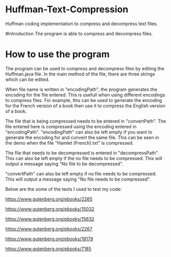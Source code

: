 # Huffman-Text-Compression
Huffman coding implementation to compress and decompress text files.

#Introduction
The program is able to compress and decompress files.



# How to use the program
The program can be used to compress and decompress files by editing 
the Huffman.java file.
In the main method of the file, there are three strings which can be 
edited.

When file name is written in "encodingPath", the program generates the encoding for the file entered.
This is usefull when using different encodings to compress files.
For example, this can be used to generate the encoding for the French version of a book then use it to compress the English version of a book.

The file that is being compressed needs to be entered in "convertPath". The file entered here is compressed using the encoding entered in "encodingPath".
"encodingPath" can also be left empty if you want to generate the encoding for and convert the same file.
This can be seen in the demo when the file "Hamlet (French).txt" is compressed.

The file that needs to be decompressed is entered in "decompressPath".
This can also be left empty if the no file needs to be compressed.
This will output a message saying "No file to be decompressed".

"convertPath" can also be left empty if no file needs to be compressed. This will output a message saying "No file needs to be compressed".


Below are the some of the texts I used to test my code:

https://www.gutenberg.org/ebooks/2265

https://www.gutenberg.org/ebooks/15032

https://www.gutenberg.org/ebooks/15632

https://www.gutenberg.org/ebooks/2267

https://www.gutenberg.org/ebooks/18179

https://www.gutenberg.org/ebooks/7185

